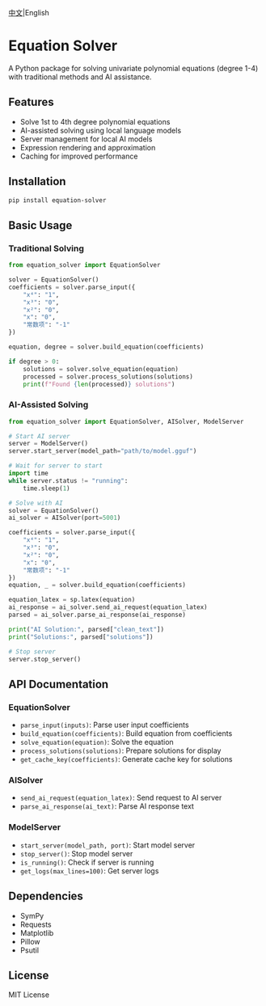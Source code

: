 [中文](https://github.com/John-is-playing/equation-solver/README_ZH.md)|English
# Equation Solver

A Python package for solving univariate polynomial equations (degree 1-4) with traditional methods and AI assistance.

## Features

- Solve 1st to 4th degree polynomial equations
- AI-assisted solving using local language models
- Server management for local AI models
- Expression rendering and approximation
- Caching for improved performance

## Installation

```bash
pip install equation-solver
```

## Basic Usage

### Traditional Solving

```python
from equation_solver import EquationSolver

solver = EquationSolver()
coefficients = solver.parse_input({
    "x⁴": "1",
    "x³": "0",
    "x²": "0",
    "x": "0",
    "常数项": "-1"
})

equation, degree = solver.build_equation(coefficients)

if degree > 0:
    solutions = solver.solve_equation(equation)
    processed = solver.process_solutions(solutions)
    print(f"Found {len(processed)} solutions")
```

### AI-Assisted Solving

```python
from equation_solver import EquationSolver, AISolver, ModelServer

# Start AI server
server = ModelServer()
server.start_server(model_path="path/to/model.gguf")

# Wait for server to start
import time
while server.status != "running":
    time.sleep(1)

# Solve with AI
solver = EquationSolver()
ai_solver = AISolver(port=5001)

coefficients = solver.parse_input({
    "x⁴": "1",
    "x³": "0",
    "x²": "0",
    "x": "0",
    "常数项": "-1"
})
equation, _ = solver.build_equation(coefficients)

equation_latex = sp.latex(equation)
ai_response = ai_solver.send_ai_request(equation_latex)
parsed = ai_solver.parse_ai_response(ai_response)

print("AI Solution:", parsed["clean_text"])
print("Solutions:", parsed["solutions"])

# Stop server
server.stop_server()
```

## API Documentation

### EquationSolver
- `parse_input(inputs)`: Parse user input coefficients
- `build_equation(coefficients)`: Build equation from coefficients
- `solve_equation(equation)`: Solve the equation
- `process_solutions(solutions)`: Prepare solutions for display
- `get_cache_key(coefficients)`: Generate cache key for solutions

### AISolver
- `send_ai_request(equation_latex)`: Send request to AI server
- `parse_ai_response(ai_text)`: Parse AI response text

### ModelServer
- `start_server(model_path, port)`: Start model server
- `stop_server()`: Stop model server
- `is_running()`: Check if server is running
- `get_logs(max_lines=100)`: Get server logs

## Dependencies

- SymPy
- Requests
- Matplotlib
- Pillow
- Psutil

## License

MIT License
